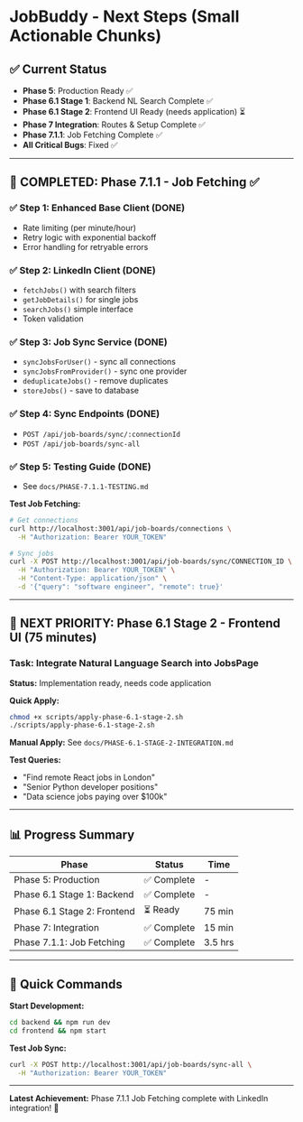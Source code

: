 # JobBuddy - Next Steps (Small Actionable Chunks)

## ✅ Current Status
- **Phase 5**: Production Ready ✅
- **Phase 6.1 Stage 1**: Backend NL Search Complete ✅  
- **Phase 6.1 Stage 2**: Frontend UI Ready (needs application) ⏳
- **Phase 7 Integration**: Routes & Setup Complete ✅
- **Phase 7.1.1**: Job Fetching Complete ✅
- **All Critical Bugs**: Fixed ✅

---

## 🎯 COMPLETED: Phase 7.1.1 - Job Fetching ✅

### ✅ Step 1: Enhanced Base Client (DONE)
- Rate limiting (per minute/hour)
- Retry logic with exponential backoff
- Error handling for retryable errors

### ✅ Step 2: LinkedIn Client (DONE)
- `fetchJobs()` with search filters
- `getJobDetails()` for single jobs
- `searchJobs()` simple interface
- Token validation

### ✅ Step 3: Job Sync Service (DONE)
- `syncJobsForUser()` - sync all connections
- `syncJobsFromProvider()` - sync one provider
- `deduplicateJobs()` - remove duplicates
- `storeJobs()` - save to database

### ✅ Step 4: Sync Endpoints (DONE)
- `POST /api/job-boards/sync/:connectionId`
- `POST /api/job-boards/sync-all`

### ✅ Step 5: Testing Guide (DONE)
- See `docs/PHASE-7.1.1-TESTING.md`

**Test Job Fetching:**
```bash
# Get connections
curl http://localhost:3001/api/job-boards/connections \
  -H "Authorization: Bearer YOUR_TOKEN"

# Sync jobs
curl -X POST http://localhost:3001/api/job-boards/sync/CONNECTION_ID \
  -H "Authorization: Bearer YOUR_TOKEN" \
  -H "Content-Type: application/json" \
  -d '{"query": "software engineer", "remote": true}'
```

---

## 🎯 NEXT PRIORITY: Phase 6.1 Stage 2 - Frontend UI (75 minutes)

### Task: Integrate Natural Language Search into JobsPage

**Status:** Implementation ready, needs code application

**Quick Apply:**
```bash
chmod +x scripts/apply-phase-6.1-stage-2.sh
./scripts/apply-phase-6.1-stage-2.sh
```

**Manual Apply:** See `docs/PHASE-6.1-STAGE-2-INTEGRATION.md`

**Test Queries:**
- "Find remote React jobs in London"
- "Senior Python developer positions"
- "Data science jobs paying over $100k"

---

## 📊 Progress Summary

| Phase | Status | Time |
|-------|--------|------|
| Phase 5: Production | ✅ Complete | - |
| Phase 6.1 Stage 1: Backend | ✅ Complete | - |
| Phase 6.1 Stage 2: Frontend | ⏳ Ready | 75 min |
| Phase 7: Integration | ✅ Complete | 15 min |
| Phase 7.1.1: Job Fetching | ✅ Complete | 3.5 hrs |

---

## 🚀 Quick Commands

**Start Development:**
```bash
cd backend && npm run dev
cd frontend && npm start
```

**Test Job Sync:**
```bash
curl -X POST http://localhost:3001/api/job-boards/sync-all \
  -H "Authorization: Bearer YOUR_TOKEN"
```

---

**Latest Achievement:** Phase 7.1.1 Job Fetching complete with LinkedIn integration! 🎉

